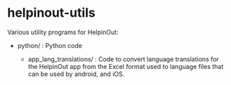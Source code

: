 # helpinout-utils

Various utility programs for HelpinOut:

* python/ : Python code

  * app_lang_translations/ : Code to convert language translations for the HelpinOut app from the Excel format used to language files that can be used by android, and iOS.
